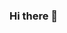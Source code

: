 ### Hi there 👋

<!--
**pasindup/pasindup** is a ✨ _special_ ✨ repository because its `README.md` (this file) appears on your GitHub profile.

Here are some ideas to get you started:

- 🔭 I’m currently working on software industry as Backend Engineer.
- 🌱 I’m currently learning Docker  
- 👯 I’m looking to collaborate on ...
- 🤔 I’m looking for help with ...
- 💬 Ask me about ...
- 📫 How to reach me: pepasindu@gmail.com
- 😄 Pronouns: ...
- ⚡ Fun fact: ...
-->
